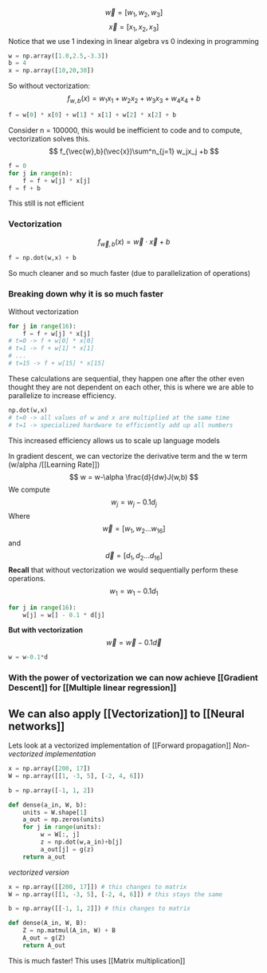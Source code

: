 $$
\vec{w} = [w_1, w_2, w_3]
$$
$$
\vec{x} = [x_1, x_2, x_3]
$$
Notice that we use 1 indexing in linear algebra vs 0 indexing in programming
```python
w = np.array([1.0,2.5,-3.3])
b = 4
x = np.array([10,20,30])
```

So without vectorization:
$$
f_{w,b}(x) = w_1x_1 + w_2x_2 + w_3x_3 + w_4x_4 + b
$$
```python
f = w[0] * x[0] + w[1] * x[1] + w[2] * x[2] + b
```
Consider n = 100000, this would be inefficient to code and to compute, vectorization solves this.
$$
f_{\vec{w},b}(\vec{x})\sum^n_{j=1} w_jx_j +b
$$
```python
f = 0
for j in range(n):
	f = f + w[j] * x[j]
f = f + b
```
This still is not efficient
### Vectorization
$$
f_{\vec{w},b}(x) = \vec{w}\cdot\vec{x}+b
$$
```python
f = np.dot(w,x) + b
```
So much cleaner and so much faster (due to parallelization of operations)

### Breaking down why it is so much faster

Without vectorization
```python
for j in range(16):
	f = f + w[j] * x[j]
# t=0 -> f + w[0] * x[0]
# t=1 -> f + w[1] * x[1]
# ...
# t=15 -> f + w[15] * x[15]
```
These calculations are sequential, they happen one after the other even thought they are not dependent on each other, this is where we are able to parallelize to increase efficiency.

```python
np.dot(w,x)
# t=0 -> all values of w and x are multiplied at the same time
# t=1 -> specialized hardware to efficiently add up all numbers
```
This increased efficiency allows us to scale up language models

In gradient descent, we can vectorize the derivative term and the w term (w/alpha /[[Learning Rate]])
$$
w = w-\alpha \frac{d}{dw}J(w,b)
$$
We compute
$$
w_j = w_j - 0.1d_j
$$
Where $$ \vec{w}=[w_1,w_2 ... w_{16}] $$and $$ \vec{d}=[d_1,d_2 ... d_{16}] $$ 
**Recall** that without vectorization we would sequentially perform these operations.
$$ w_1 = w_1 -0.1d_1 $$
```python
for j in range(16):
	w[j] = w[] - 0.1 * d[j]
```

**But with vectorization**
$$ \vec{w} = \vec{w} -0.1\vec{d} $$
```python
w = w-0.1*d
```

### With the power of vectorization we can now achieve [[Gradient Descent]] for [[Multiple linear regression]]

## We can also apply [[Vectorization]] to [[Neural networks]]
Lets look at a vectorized implementation of [[Forward propagation]]
*Non-vectorized implementation*
```python
x = np.array([200, 17])
W = np.array([[1, -3, 5], [-2, 4, 6]])

b = np.array([-1, 1, 2])

def dense(a_in, W, b):
	units = W.shape[1]
	a_out = np.zeros(units)
	for j in range(units):
		 w = W[:, j]
		 z = np.dot(w,a_in)+b[j]
		 a_out[j] = g(z)
	return a_out
```

*vectorized version*
```python
x = np.array([[200, 17]]) # this changes to matrix
W = np.array([[1, -3, 5], [-2, 4, 6]]) # this stays the same

b = np.array([[-1, 1, 2]]) # this changes to matrix

def dense(A_in, W, B):
	Z = np.matmul(A_in, W) + B
	A_out = g(Z)
	return A_out
```
This is much faster! This uses [[Matrix multiplication]]